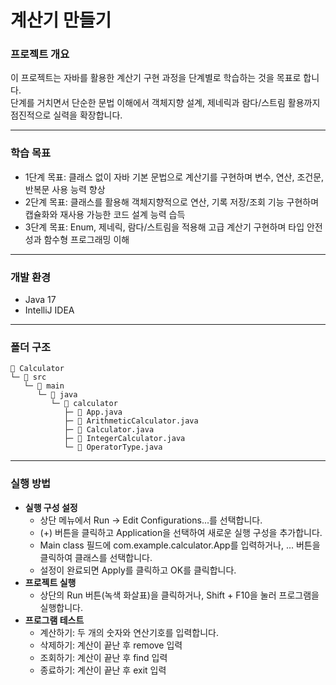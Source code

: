 # 계산기 만들기 

### 프로젝트 개요 
이 프로젝트는 자바를 활용한 계산기 구현 과정을 단계별로 학습하는 것을 목표로 합니다.    
단계를 거치면서 단순한 문법 이해에서 객체지향 설계, 제네릭과 람다/스트림 활용까지 점진적으로 실력을 확장합니다.    

---

### 학습 목표 
- 1단계 목표: 클래스 없이 자바 기본 문법으로 계산기를 구현하며 변수, 연산, 조건문, 반복문 사용 능력 향상
- 2단계 목표: 클래스를 활용해 객체지향적으로 연산, 기록 저장/조회 기능 구현하며 캡슐화와 재사용 가능한 코드 설계 능력 습득
- 3단계 목표: Enum, 제네릭, 람다/스트림을 적용해 고급 계산기 구현하며 타입 안전성과 함수형 프로그래밍 이해

---

### 개발 환경
- Java 17
- IntelliJ IDEA

---

### 폴더 구조
```
📁 Calculator
└─ 📁 src
   └─ 📁 main
      └─ 📁 java
         └─ 📁 calculator
            ├─ 📄 App.java
            ├─ 📄 ArithmeticCalculator.java
            ├─ 📄 Calculator.java
            ├─ 📄 IntegerCalculator.java
            └─ 📄 OperatorType.java
```

---

### 실행 방법
- **실행 구성 설정**
  - 상단 메뉴에서 Run -> Edit Configurations...를 선택합니다.
  - (+) 버튼을 클릭하고 Application을 선택하여 새로운 실행 구성을 추가합니다.
  - Main class 필드에 com.example.calculator.App를 입력하거나, ... 버튼을 클릭하여 클래스를 선택합니다.
  - 설정이 완료되면 Apply를 클릭하고 OK를 클릭합니다.
- **프로젝트 실행**
  - 상단의 Run 버튼(녹색 화살표)을 클릭하거나, Shift + F10을 눌러 프로그램을 실행합니다.
- **프로그램 테스트**
  - 계산하기: 두 개의 숫자와 연산기호를 입력합니다.
  - 삭제하기: 계산이 끝난 후 remove 입력
  - 조회하기: 계산이 끝난 후 find 입력
  - 종료하기: 계산이 끝난 후 exit 입력   
  
